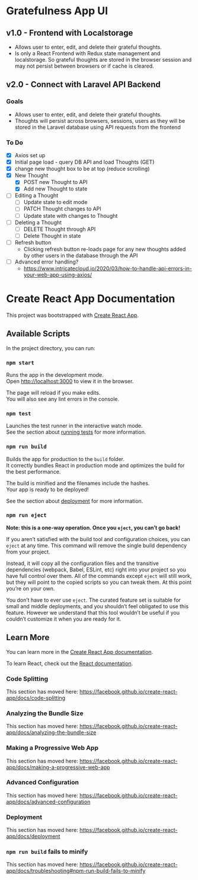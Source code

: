 # Gratefulness App UI

## v1.0 - Frontend with Localstorage
- Allows user to enter, edit, and delete their grateful thoughts. 
- Is only a React Frontend with Redux state management and localstorage. So grateful thoughts are stored in the browser session and may not persist between browsers or if cache is cleared.

## v2.0 - Connect with Laravel API Backend
### Goals
- Allows user to enter, edit, and delete their grateful thoughts. 
- Thoughts will persist across browsers, sessions, users as they will be stored in the Laravel database using API requests from the frontend

### To Do
- [x] Axios set up
- [x] Initial page load - query DB API and load Thoughts (GET)
- [x] change new thought box to be at top (reduce scrolling) 
- [x] New Thought 
    - [x] POST new Thought to API
    - [x] Add new Thought to state
- [ ] Editing a Thought
    - [ ] Update state to edit mode
    - [ ] PATCH Thought changes to API
    - [ ] Update state with changes to Thought
- [ ] Deleting a Thought
    - [ ] DELETE Thought through API
    - [ ] Delete Thought in state
- [ ] Refresh button
  - Clicking refresh button re-loads page for any new thoughts added by other users in the database through the API
- [ ] Advanced error handling?
  - https://www.intricatecloud.io/2020/03/how-to-handle-api-errors-in-your-web-app-using-axios/

# Create React App Documentation

This project was bootstrapped with [Create React App](https://github.com/facebook/create-react-app).

## Available Scripts

In the project directory, you can run:

### `npm start`

Runs the app in the development mode.<br />
Open [http://localhost:3000](http://localhost:3000) to view it in the browser.

The page will reload if you make edits.<br />
You will also see any lint errors in the console.

### `npm test`

Launches the test runner in the interactive watch mode.<br />
See the section about [running tests](https://facebook.github.io/create-react-app/docs/running-tests) for more information.

### `npm run build`

Builds the app for production to the `build` folder.<br />
It correctly bundles React in production mode and optimizes the build for the best performance.

The build is minified and the filenames include the hashes.<br />
Your app is ready to be deployed!

See the section about [deployment](https://facebook.github.io/create-react-app/docs/deployment) for more information.

### `npm run eject`

**Note: this is a one-way operation. Once you `eject`, you can’t go back!**

If you aren’t satisfied with the build tool and configuration choices, you can `eject` at any time. This command will remove the single build dependency from your project.

Instead, it will copy all the configuration files and the transitive dependencies (webpack, Babel, ESLint, etc) right into your project so you have full control over them. All of the commands except `eject` will still work, but they will point to the copied scripts so you can tweak them. At this point you’re on your own.

You don’t have to ever use `eject`. The curated feature set is suitable for small and middle deployments, and you shouldn’t feel obligated to use this feature. However we understand that this tool wouldn’t be useful if you couldn’t customize it when you are ready for it.

## Learn More

You can learn more in the [Create React App documentation](https://facebook.github.io/create-react-app/docs/getting-started).

To learn React, check out the [React documentation](https://reactjs.org/).

### Code Splitting

This section has moved here: https://facebook.github.io/create-react-app/docs/code-splitting

### Analyzing the Bundle Size

This section has moved here: https://facebook.github.io/create-react-app/docs/analyzing-the-bundle-size

### Making a Progressive Web App

This section has moved here: https://facebook.github.io/create-react-app/docs/making-a-progressive-web-app

### Advanced Configuration

This section has moved here: https://facebook.github.io/create-react-app/docs/advanced-configuration

### Deployment

This section has moved here: https://facebook.github.io/create-react-app/docs/deployment

### `npm run build` fails to minify

This section has moved here: https://facebook.github.io/create-react-app/docs/troubleshooting#npm-run-build-fails-to-minify
